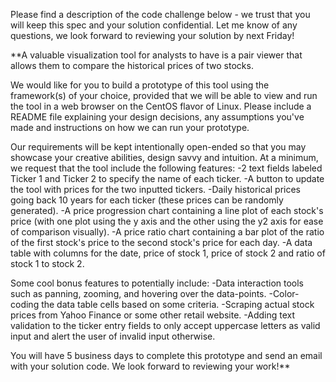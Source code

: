 Please find a description of the code challenge below - we trust that you 
will keep this spec and your solution confidential. Let me know of any 
questions, we look forward to reviewing your solution by next Friday! 

**A valuable visualization tool for analysts to have is a pair viewer that 
allows them to compare the historical prices of two stocks. 

We would like for you to build a prototype of this tool using the 
framework(s) of your choice, provided that we will be able to view and run 
the tool in a web browser on the CentOS flavor of Linux. Please include a 
README file explaining your design decisions, any assumptions you've made 
and instructions on how we can run your prototype. 

Our requirements will be kept intentionally open-ended so that you may 
showcase your creative abilities, design savvy and intuition. At a minimum, 
we request that the tool include the following features: 
-2 text fields labeled Ticker 1 and Ticker 2 to specify the name of each 
ticker. 
-A button to update the tool with prices for the two inputted tickers. 
-Daily historical prices going back 10 years for each ticker (these prices 
can be randomly generated). 
-A price progression chart containing a line plot of each stock's price 
(with one plot using the y axis and the other using the y2 axis for ease of 
comparison visually). 
-A price ratio chart containing a bar plot of the ratio of the first 
stock's price to the second stock's price for each day. 
-A data table with columns for the date, price of stock 1, price of stock 2 
and ratio of stock 1 to stock 2. 

Some cool bonus features to potentially include: 
-Data interaction tools such as panning, zooming, and hovering over the 
data-points. 
-Color-coding the data table cells based on some criteria. 
-Scraping actual stock prices from Yahoo Finance or some other retail 
website. 
-Adding text validation to the ticker entry fields to only accept uppercase 
letters as valid input and alert the user of invalid input otherwise. 

You will have 5 business days to complete this prototype and send an email 
with your solution code. We look forward to reviewing your work!**
